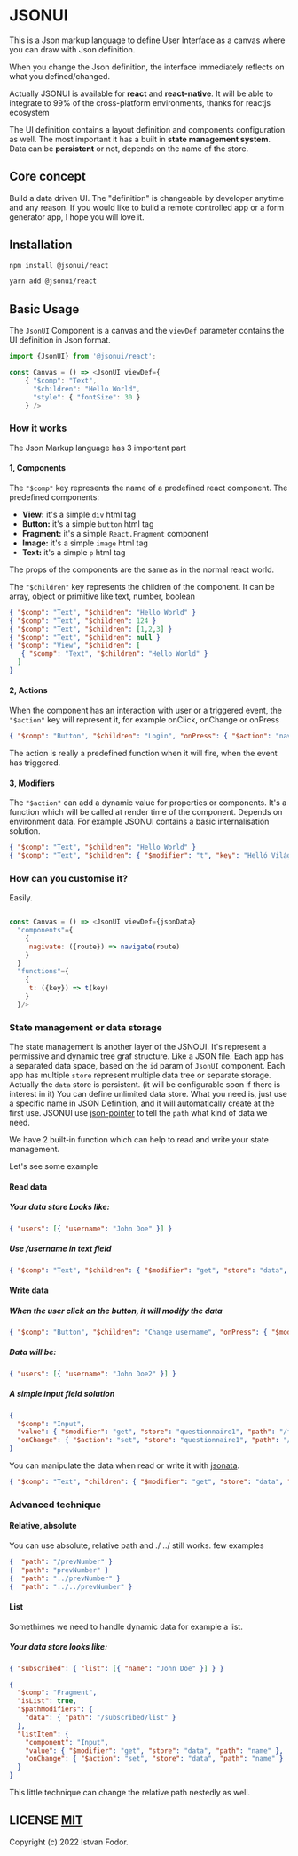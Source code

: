 # JSONUI

This is a Json markup language to define User Interface as a canvas where you can draw with Json definition.

When you change the Json definition, the interface immediately reflects on what you defined/changed.

Actually JSONUI is available for **react** and **react-native**. It will be able to integrate to 99% of the cross-platform environments, thanks for reactjs ecosystem

The UI definition contains a layout definition and components configuration as well. The most important it has a built in **state management system**. Data can be **persistent** or not, depends on the name of the store.

## Core concept

Build a data driven UI. The "definition" is changeable by developer anytime and any reason.
If you would like to build a remote controlled app or a form generator app, I hope you will love it.

## Installation

```bash
npm install @jsonui/react

yarn add @jsonui/react
```

## Basic Usage

The `JsonUI` Component is a canvas and the `viewDef` parameter contains the UI definition in Json format.

```js
import {JsonUI} from '@jsonui/react';

const Canvas = () => <JsonUI viewDef={
    { "$comp": "Text",
      "$children": "Hello World",
      "style": { "fontSize": 30 }
    } />
```

### How it works

The Json Markup language has 3 important part

#### 1, Components

The `"$comp"` key represents the name of a predefined react component. The predefined components:

- **View:** it's a simple `div` html tag
- **Button:** it's a simple `button` html tag
- **Fragment:** it's a simple `React.Fragment` component
- **Image:** it's a simple `image` html tag
- **Text:** it's a simple `p` html tag

The props of the components are the same as in the normal react world.

The `"$children"` key represents the children of the component.
It can be array, object or primitive like text, number, boolean

```json
{ "$comp": "Text", "$children": "Hello World" }
{ "$comp": "Text", "$children": 124 }
{ "$comp": "Text", "$children": [1,2,3] }
{ "$comp": "Text", "$children": null }
{ "$comp": "View", "$children": [
   { "$comp": "Text", "$children": "Hello World" }
  ]
}
```

#### 2, Actions

When the component has an interaction with user or a triggered event, the `"$action"` key will represent it, for example onClick, onChange or onPress

```json
{ "$comp": "Button", "$children": "Login", "onPress": { "$action": "navigate", "route": "LoginPage" } }
```

The action is really a predefined function when it will fire, when the event has triggered.

#### 3, Modifiers

The `"$action"` can add a dynamic value for properties or components. It's a function which will be called at render time of the component. Depends on environment data. For example JSONUI contains a basic internalisation solution.

```json
{ "$comp": "Text", "$children": "Hello World" }
{ "$comp": "Text", "$children": { "$modifier": "t", "key": "Helló Világ" } }
```

### How can you customise it?

Easily.

```js

const Canvas = () => <JsonUI viewDef={jsonData}
  "components"={
    {
     nagivate: ({route}) => navigate(route)
    }
  }
  "functions"={
    {
     t: ({key}) => t(key)
    }
  }/>
```

### State management or data storage

The state management is another layer of the JSNOUI. It's represent a permissive and dynamic tree graf structure. Like a JSON file.
Each app has a separated data space, based on the `id` param of `JsonUI` component.
Each app has multiple `store` represent multiple data tree or separate storage.
Actually the `data` store is persistent. (it will be configurable soon if there is interest in it)
You can define unlimited data store. What you need is, just use a specific name in JSON Definition, and it will automatically create at the first use.
JSONUI use [json-pointer](https://www.npmjs.com/package/json-pointer) to tell the `path` what kind of data we need.

We have 2 built-in function which can help to read and write your state management.

Let's see some example

#### Read data

##### Your data store Looks like:

```json
{ "users": [{ "username": "John Doe" }] }
```

##### Use _/username_ in text field

```json
{ "$comp": "Text", "$children": { "$modifier": "get", "store": "data", "path": "/users/0/username" } }
```

#### Write data

##### When the user click on the button, it will modify the data

```json
{ "$comp": "Button", "$children": "Change username", "onPress": { "$modifier": "set", "store": "data", "path": "/users/0/username", "value": "John Doe 2" } }
```

##### Data will be:

```json
{ "users": [{ "username": "John Doe2" }] }
```

##### A simple input field solution

```json
{
  "$comp": "Input",
  "value": { "$modifier": "get", "store": "questionnaire1", "path": "/firstName" },
  "onChange": { "$action": "set", "store": "questionnaire1", "path": "/firstName" }
}
```

You can manipulate the data when read or write it with [jsonata](https://jsonata.org/).

```json
{ "$comp": "Text", "children": { "$modifier": "get", "store": "data", "path": "/prevNumber", "jsonataDef": "'Next Number: ' & (1+$)" } }
```

### Advanced technique

#### Relative, absolute

You can use absolute, relative path and ./ ../ still works.
few examples

```json
{  "path": "/prevNumber" }
{  "path": "prevNumber" }
{  "path": "../prevNumber" }
{  "path": "../../prevNumber" }
```

#### List

Somethimes we need to handle dynamic data for example a list.

##### Your data store looks like:

```json
{ "subscribed": { "list": [{ "name": "John Doe" }] } }
```

```json
{
  "$comp": "Fragment",
  "isList": true,
  "$pathModifiers": {
    "data": { "path": "/subscribed/list" }
  },
  "listItem": {
    "component": "Input",
    "value": { "$modifier": "get", "store": "data", "path": "name" },
    "onChange": { "$action": "set", "store": "data", "path": "name" }
  }
}
```

This little technique can change the relative path nestedly as well.

## LICENSE [MIT](LICENSE)

Copyright (c) 2022 Istvan Fodor.
